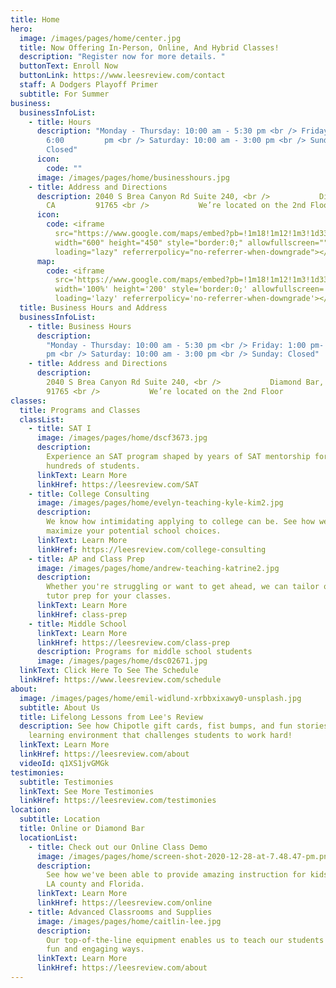 ```yaml
---
title: Home
hero:
  image: /images/pages/home/center.jpg
  title: Now Offering In-Person, Online, And Hybrid Classes!
  description: "Register now for more details. "
  buttonText: Enroll Now
  buttonLink: https://www.leesreview.com/contact
  staff: A Dodgers Playoff Primer
  subtitle: For Summer
business:
  businessInfoList:
    - title: Hours
      description: "Monday - Thursday: 10:00 am - 5:30 pm <br /> Friday: 1:00 pm-
        6:00         pm <br /> Saturday: 10:00 am - 3:00 pm <br /> Sunday:
        Closed"
      icon:
        code: ""
      image: /images/pages/home/businesshours.jpg
    - title: Address and Directions
      description: 2040 S Brea Canyon Rd Suite 240, <br />           Diamond Bar,
        CA         91765 <br />           We’re located on the 2nd Floor
      icon:
        code: <iframe
          src="https://www.google.com/maps/embed?pb=!1m18!1m12!1m3!1d3308.308765501388!2d-117.8464438845414!3d33.98460208062452!2m3!1f0!2f0!3f0!3m2!1i1024!2i768!4f13.1!3m3!1m2!1s0x80c32b68f58efbfd%3A0xf5eeea6af447cb88!2sLee&#39;s%20Review!5e0!3m2!1sen!2sus!4v1654975865070!5m2!1sen!2sus"
          width="600" height="450" style="border:0;" allowfullscreen=""
          loading="lazy" referrerpolicy="no-referrer-when-downgrade"></iframe>
      map:
        code: <iframe
          src='https://www.google.com/maps/embed?pb=!1m18!1m12!1m3!1d3308.308765501388!2d-117.8464438845414!3d33.98460208062452!2m3!1f0!2f0!3f0!3m2!1i1024!2i768!4f13.1!3m3!1m2!1s0x80c32b68f58efbfd%3A0xf5eeea6af447cb88!2sLee&#39;s%20Review!5e0!3m2!1sen!2sus!4v1654975865070!5m2!1sen!2sus'
          width='100%' height='200' style='border:0;' allowfullscreen=''
          loading='lazy' referrerpolicy='no-referrer-when-downgrade'></iframe>
  title: Business Hours and Address
  businessInfoList:
    - title: Business Hours
      description:
        "Monday - Thursday: 10:00 am - 5:30 pm <br /> Friday: 1:00 pm- 6:00
        pm <br /> Saturday: 10:00 am - 3:00 pm <br /> Sunday: Closed"
    - title: Address and Directions
      description:
        2040 S Brea Canyon Rd Suite 240, <br />           Diamond Bar, CA
        91765 <br />           We’re located on the 2nd Floor
classes:
  title: Programs and Classes
  classList:
    - title: SAT I
      image: /images/pages/home/dscf3673.jpg
      description:
        Experience an SAT program shaped by years of SAT mentorship for
        hundreds of students.
      linkText: Learn More
      linkHref: https://leesreview.com/SAT
    - title: College Consulting
      image: /images/pages/home/evelyn-teaching-kyle-kim2.jpg
      description:
        We know how intimidating applying to college can be. See how we can
        maximize your potential school choices.
      linkText: Learn More
      linkHref: https://leesreview.com/college-consulting
    - title: AP and Class Prep
      image: /images/pages/home/andrew-teaching-katrine2.jpg
      description:
        Whether you're struggling or want to get ahead, we can tailor our
        tutor prep for your classes.
      linkText: Learn More
      linkHref: class-prep
    - title: Middle School
      linkText: Learn More
      linkHref: https://leesreview.com/class-prep
      description: Programs for middle school students
      image: /images/pages/home/dsc02671.jpg
  linkText: Click Here To See The Schedule
  linkHref: https://www.leesreview.com/schedule
about:
  image: /images/pages/home/emil-widlund-xrbbxixawy0-unsplash.jpg
  subtitle: About Us
  title: Lifelong Lessons from Lee's Review
  description: See how Chipotle gift cards, fist bumps, and fun stories create a
    learning environment that challenges students to work hard!
  linkText: Learn More
  linkHref: https://leesreview.com/about
  videoId: q1XS1jvGMGk
testimonies:
  subtitle: Testimonies
  linkText: See More Testimonies
  linkHref: https://leesreview.com/testimonies
location:
  subtitle: Location
  title: Online or Diamond Bar
  locationList:
    - title: Check out our Online Class Demo
      image: /images/pages/home/screen-shot-2020-12-28-at-7.48.47-pm.png
      description:
        See how we've been able to provide amazing instruction for kids in
        LA county and Florida.
      linkText: Learn More
      linkHref: https://leesreview.com/online
    - title: Advanced Classrooms and Supplies
      image: /images/pages/home/caitlin-lee.jpg
      description:
        Our top-of-the-line equipment enables us to teach our students in
        fun and engaging ways.
      linkText: Learn More
      linkHref: https://leesreview.com/about
---
```

